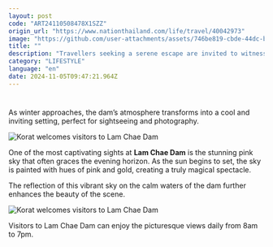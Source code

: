 ```yaml
---
layout: post
code: "ART24110508478X1SZZ"
origin_url: "https://www.nationthailand.com/life/travel/40042973"
image: "https://github.com/user-attachments/assets/746be819-cbde-44dc-b9b9-9f373766b29e"
title: ""
description: "Travellers seeking a serene escape are invited to witness the breathtaking beauty of Lam Chae Dam, located in Kraburi district, Nakhon Ratchasima province."
category: "LIFESTYLE"
language: "en"
date: 2024-11-05T09:47:21.964Z
---
```


# 









As winter approaches, the dam’s atmosphere transforms into a cool and inviting setting, perfect for sightseeing and photography.



  ![Korat welcomes visitors to Lam Chae Dam](https://github.com/user-attachments/assets/c087da40-ab74-40b5-ab49-0c5dc3f24fb4)

One of the most captivating sights at **Lam Chae Dam** is the stunning pink sky that often graces the evening horizon. As the sun begins to set, the sky is painted with hues of pink and gold, creating a truly magical spectacle.

The reflection of this vibrant sky on the calm waters of the dam further enhances the beauty of the scene.



  ![Korat welcomes visitors to Lam Chae Dam](https://github.com/user-attachments/assets/523c379a-8118-4f24-b0d5-cea2f3063010)

Visitors to Lam Chae Dam can enjoy the picturesque views daily from 8am to 7pm.